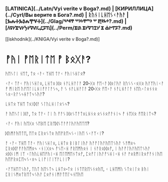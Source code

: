 ### [LATINICA](../Latn/Vyi verite v Boga?.md) | [КИРИЛЛИЦА](../Cyrl/Вы верите в Бога?.md) | ᚱᚢᚾᛁᚳᚺᛖᛊᚲᚨᚤᚨ | [ⰃⰎⰀⰃⰑⰎⰉⰜⰀ](../Glag/Ⰲⱏⰹ ⰲⰵⱃⰹⱅⰵ ⰲ Ⰱⱁⰳⰰ?.md) | [𐍓𐍠𐍔𐍮𐍝𐍔𐍟𐍔𐍠𐍜𐍡𐍚𐍐𐍴](../Perm/𐍮𐍨 𐍮𐍔𐍠𐍙𐍢𐍔 𐍮 𐍑𐍞𐍒𐍐?.md)
[[iskhodnik](../KNIGA/Vyi verite v Boga?.md)]

#  ᚡᚤᛁ ᚡᛖᚱᛁᛏᛖ ᚡ ᛒᛟᚷᚨ?

ᚤᛖᛊᛚᛁ ᚾᛖᛏ, ᛏᛟ ᚲᚨᚲ ᛉᚺᛖ ᛏᚨᚲ ᚡᚤᛁᛊᚺᛚᛟ? 

ᚲᚨᚲ ᛏᚨᚲ ᚡᚤᛁᛊᚺᛚᛟ, ᚳᚺᛏᛟ ᛞᛟ ᚾᚨᚳᚺᚨᛚᚨ 20‐ᚷᛟ ᚡᛖᚲᚨ ᛞᛟᛚᚤᚨ ᚱᚢᛊᛊᚲᛟᚷᛟ ᚤᚨᛉᚤᛁᚲᚨ ᚡ ᛗᛁᚱᛖ ᚢᚡᛖᛚᛁᚳᚺᛁᚡᚨᛚᚨᛊᛃ, ᚨ ᛊ ᚾᚨᚳᚺᚨᛚᚨ 20‐ᚷᛟ ᚡᛖᚲᚨ ᚾᚨᚳᚺᚨᛚᚨ ᚾᛖᚢᚲᛚᛟᚾᚾᛟ ᛊᛟᚲᚱᚨᛊᛃᚺᚨᛏᛃᛊᚤᚨ?

ᚳᚺᛏᛟ ᛉᚺᛖ ᛏᛟᚷᛞᚨ ᛊᛚᚢᚳᚺᛁᛚᛟᛊᛃ?

ᚨ ᚤᛖᛊᛚᛁ ᛞᚨ, ᛏᛟ ᛏᚨᚲ ᛚᛁ ᚢ ᚡᚨᛊ ᛞᛟᛊᛏᚨᛏᛟᚳᚺᚾᛟ ᛟᛊᚾᛟᚡᚨᚾᛁᛃ ᚡ ᚾᛖᚷᛟ ᚡᛖᚱᛁᛏᛃ?

ᚲᚨᚲ ᚡᚤᛁ ᚤᛖᚷᛟ ᛊᛖᛒᛖ ᛈᚱᛖᛞᛊᛏᚨᚡᛚᚤᚨᚤᛖᛏᛖ?

ᛞᚢᛗᚨᚤᛖᛏᛖ, ᛖᛏᛟ ᛈᚱᛟᛊᛏᛟ ᚤᛖᚡᚱᛖᛃᛊᚲᛁᚤᛖ ᛊᚲᚨᛉᚲᛁ?

ᚨ ᚲᚨᚲ ᛉᚺᛖ ᛏᚨᚲ ᚡᚤᛁᛊᚺᛚᛟ, ᚳᚺᛏᛟ ᛒᛁᛒᛚᛁᚤᚨ ᚤᚨᚡᛚᚤᚨᚤᛖᛏᛊᚤᚨ ᛊᚨᛗᛟᛃ ᛈᚱᛟᛞᚨᚡᚨᚤᛖᛗᛟᛃ ᚲᚾᛁᚷᛟᛃ ᚡᛊᛖᚲᚺ ᚡᚱᛖᛗᚤᛟᚾ ᛁ ᚾᚨᚱᛟᛞᛟᚡ, ᛁ ᚤᚨᚡᛚᚤᚨᚤᛖᛏᛊᚤᚨ ᛟᛞᚾᛁᛗ ᛁᛉ ᚲᛚᚤᚢᚳᚺᛖᚡᚤᛁᚲᚺ ᛖᛚᛖᛗᛖᚾᛏᛟᚡ, ᛈᛟᚡᛚᛁᚤᚨᚡᛊᚺᛁᚲᚺ ᚾᚨ ᚠᛟᚱᛗᛁᚱᛟᚡᚨᚾᛁᚤᛖ ᚤᛖᚡᚱᛟᛈᛖᛃᛊᚲᛟᛃ ᚳᛁᚡᛁᛚᛁᛉᚨᚳᛁᛁ?

ᚲᚨᛉᚺᛖᛏᛊᚤᚨ, ᛏᚢᛏ ᚤᛖᛊᛏᛃ ᚳᚺᛏᛟ‐ᛏᛟ ᛁᚾᛏᛖᚱᛖᛊᚾᛟᚤᛖ, ᚲ ᚳᚺᛖᛗᚢ ᛊᛏᛟᛁᛚᛟ ᛒᚤᛁ ᛈᚱᛁᛊᛗᛟᛏᚱᛖᛏᛃᛊᚤᚨ ᛈᛟᚡᚾᛁᛗᚨᛏᛖᛚᛃᚾᛖᚤᛖ


